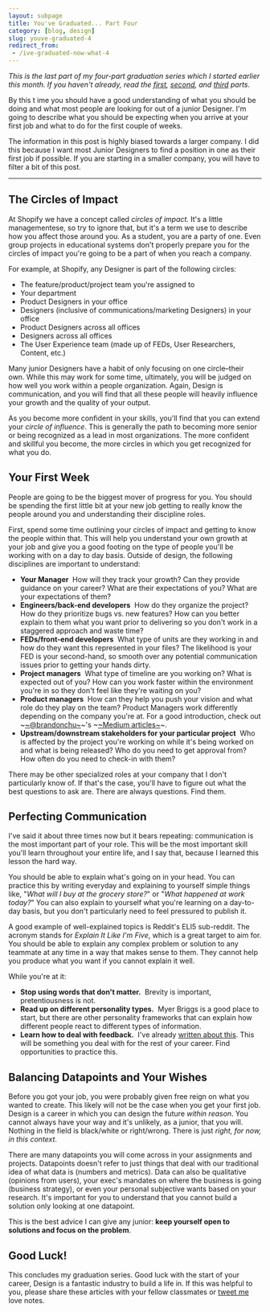 ```yaml
---
layout: subpage
title: You've Graduated... Part Four
category: [blog, design]
slug: youve-graduated-4
redirect_from: 
 - /ive-graduated-now-what-4
---
```

*This is the last part of my four-part graduation series which I started earlier this month. If you haven't already, read the <a href="http://helentran.com/ive-graduated-now-what-1">first</a>, <a href="http://helentran.com/ive-graduated-now-what-2">second</a>, and [third](http://helentran.com/ive-graduated-now-what-2) parts.*

By this t  ime you should have a good understanding of what you should be doing and what most people are looking for out of a junior Designer. I'm going to describe what you should be expecting when you arrive at your first job and what to do for the first couple of weeks.

The information in this post is highly biased towards a larger company. I did this because I want most Junior Designers to find a position in one as their first job if possible. If you are starting in a smaller company, you will have to filter a bit of this post.

<hr class="small">

## The Circles of Impact

At Shopify we have a concept called *circles of impact.* It's a little managementese, so try to ignore that, but it's a term we use to describe how you affect those around you. As a student, you are a party of one. Even group projects in educational systems don't properly prepare you for the circles of impact you're going to be a part of when you reach a company.

For example, at Shopify, any Designer is part of the following circles:

- The feature/product/project team you're assigned to
- Your department
- Product Designers in your office
- Designers (inclusive of communications/marketing Designers) in your office
- Product Designers across all offices
- Designers across all offices
- The User Experience team (made up of FEDs, User Researchers, Content, etc.)

Many junior Designers have a habit of only focusing on one circle–their own. While this may work for some time, ultimately, you will be judged on how well you work within a people organization. Again, Design is communication, and you will find that all these people will heavily influence your growth and the quality of your output.

As you become more confident in your skills, you'll find that you can extend your *circle of influence*. This is generally the path to becoming more senior or being recognized as a lead in most organizations. The more confident and skillful you become, the more circles in which you get recognized for what you do.

## Your First Week

People are going to be the biggest mover of progress for you. You should be spending the first little bit at your new job getting to really know the people around you and understanding their discipline roles.

First, spend some time outlining your circles of impact and getting to know the people within that. This will help you understand your own growth at your job and give you a good footing on the type of people you'll be working with on a day to day basis. Outside of design, the following disciplines are important to understand:

- **Your Manager**   How will they track your growth? Can they provide guidance on your career? What are their expectations of you? What are your expectations of them?
- **Engineers/back-end developers**   How do they organize the project? How do they prioritize bugs vs. new features? How can you better explain to them what you want prior to delivering so you don't work in a staggered approach and waste time?
- **FEDs/front-end developers**   What type of units are they working in and how do they want this represented in your files? The likelihood is your FED is your second-hand, so smooth over any potential communication issues prior to getting your hands dirty.
- **Project managers**   What type of timeline are you working on? What is expected out of you? How can you work faster within the environment you're in so they don't feel like they're waiting on you? 
- **Product managers**   How can they help you push your vision and what role do they play on the team? Product Managers work differently depending on the company you're at. For a good introduction, check out ~<a href="http://twitter.com">~@brandonchu~</a>~'s ~<a href="https://medium.com/@brandonmchu">~Medium articles~</a>~.
- **Upstream/downstream stakeholders for your particular project**   Who is affected by the project you're working on while it's being worked on and what is being released? Who do you need to get approval from? How often do you need to check-in with them?

There may be other specialized roles at your company that I don't particularly know of. If that's the case, you'll have to figure out what the best questions to ask are. There are always questions. Find them.

## Perfecting Communication

I've said it about three times now but it bears repeating: communication is the most important part of your role. This will be the most important skill you'll learn throughout your entire life, and I say that, because I learned this lesson the hard way.

You should be able to explain what's going on in your head. You can practice this by writing everyday and explaining to yourself simple things like, "*What will I buy at the grocery store?*" or "*What happened at work today?*" You can also explain to yourself what you're learning on a day-to-day basis, but you don't particularly need to feel pressured to publish it.

A good example of well-explained topics is Reddit's ELI5 sub-reddit. The acronym stands for *Explain It Like I'm Five*, which is a great target to aim for. You should be able to explain any complex problem or solution to any teammate at any time in a way that makes sense to them. They cannot help you produce what you want if you cannot explain it well.

While you're at it:

- **Stop using words that don't matter.**   Brevity is important, pretentiousness is not.
- **Read up on different personality types.**   Myer Briggs is a good place to start, but there are other personality frameworks that can explain how different people react to different types of information.
- **Learn how to deal with feedback.**   I've already [written about this](http://helentran.com/dealing-with-feedback). This will be something you deal with for the rest of your career. Find opportunities to practice this.

## Balancing Datapoints and Your Wishes

Before you got your job, you were probably given free reign on what you wanted to create. This likely will not be the case when you get your first job. Design is a career in which you can design the future *within reason*. You cannot always have your way and it's unlikely, as a junior, that you will. Nothing in the field is black/white or right/wrong. There is just *right, for now, in this context*.

There are many datapoints you will come across in your assignments and projects. Datapoints doesn't refer to just things that deal with our traditional idea of what data is (numbers and metrics). Data can also be qualitative (opinions from users), your exec's mandates on where the business is going (business strategy), or even your personal subjective wants based on your research. It's important for you to understand that you cannot build a solution only looking at one datapoint.

This is the best advice I can give any junior: **keep yourself open to solutions and focus on the problem**.

## Good Luck!

This concludes my graduation series. Good luck with the start of your career, Design is a fantastic industry to build a life in. If this was helpful to you, please share these articles with your fellow classmates or <a href="http://twitter.com/tranhelen">tweet me</a> love notes.